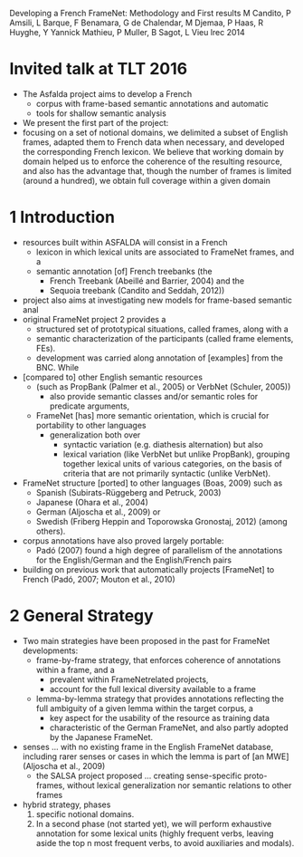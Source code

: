 Developing a French FrameNet: Methodology and First results
M Candito, P Amsili, L Barque, F Benamara, G de Chalendar, M Djemaa, P Haas,
  R Huyghe, Y Yannick Mathieu, P Muller, B Sagot, L Vieu
lrec 2014

# Invited talk at TLT 2016

* The Asfalda project aims to develop a French
  * corpus with frame-based semantic annotations and automatic
  * tools for shallow semantic analysis
* We present the first part of the project:
* focusing on a set of notional domains, we delimited a subset of English
  frames, adapted them to French data when necessary, and developed the
  corresponding French lexicon. We believe that working domain by domain helped
  us to enforce the coherence of the resulting resource, and also has the
  advantage that, though the number of frames is limited (around a hundred), we
  obtain full coverage within a given domain

# 1 Introduction

* resources built within ASFALDA will consist in a French
  * lexicon in which lexical units are associated to FrameNet frames, and a
  * semantic annotation [of] French treebanks (the
    * French Treebank (Abeillé and Barrier, 2004) and the
    * Sequoia treebank (Candito and Seddah, 2012))
* project also aims at investigating new models for frame-based semantic anal
* original FrameNet project 2 provides a
  * structured set of prototypical situations, called frames, along with a
  * semantic characterization of the participants (called frame elements, FEs).
  * development was carried along annotation of [examples] from the BNC. While
* [compared to] other English semantic resources
  * (such as PropBank (Palmer et al., 2005) or VerbNet (Schuler, 2005))
    * also provide semantic classes and/or semantic roles for predicate arguments,
  * FrameNet [has] more semantic orientation, which is crucial for portability
    to other languages
    * generalization both over
      * syntactic variation (e.g. diathesis alternation) but also
      * lexical variation (like VerbNet but unlike PropBank),
        grouping together lexical units of various categories, on the basis of
        criteria that are not primarily syntactic (unlike VerbNet).
* FrameNet structure [ported] to other languages (Boas, 2009) such as
  * Spanish (Subirats-Rüggeberg and Petruck, 2003)
  * Japanese (Ohara et al., 2004)
  * German (Aljoscha et al., 2009) or
  * Swedish (Friberg Heppin and Toporowska Gronostaj, 2012) (among others).
* corpus annotations have also proved largely portable:
  * Padó (2007) found a high degree of parallelism of the annotations
    for the English/German and the English/French pairs
* building on previous work that automatically projects [FrameNet] to French
  (Padó, 2007; Mouton et al., 2010)

# 2 General Strategy

* Two main strategies have been proposed in the past for FrameNet developments:
  * frame-by-frame strategy, that
    enforces coherence of annotations within a frame, and a
    * prevalent within FrameNetrelated projects,
    * account for the full lexical diversity available to a frame
  * lemma-by-lemma strategy that provides annotations
    reflecting the full ambiguity of a given lemma within the target corpus, a
    * key aspect for the usability of the resource as training data
    * characteristic of the German FrameNet, and also partly adopted by the
      Japanese FrameNet.
* senses ...  with no existing frame in the English FrameNet database,
  including rarer senses or cases in which the lemma is part of [an MWE]
  (Aljoscha et al., 2009)
  * the SALSA project proposed ... creating sense-specific proto-frames,
    without lexical generalization nor semantic relations to other frames
* hybrid strategy, phases
  1. specific notional domains.
  2. In a second phase (not started yet), we will perform
  exhaustive annotation for some lexical units (highly
  frequent verbs, leaving aside the top n most frequent
  verbs, to avoid auxiliaries and modals).
